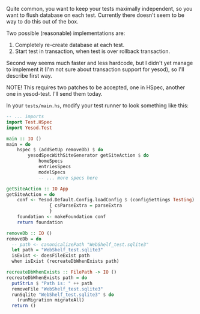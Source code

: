 Quite common, you want to keep your tests maximally independent, so you want to flush database on each test. Currently there doesn't seem to be way to do this out of the box.

Two possible (reasonable) implementations are:

1. Completely re-create database at each test.
2. Start test in transaction, when test is over rollback transaction.

Second way seems much faster and less hardcode, but I didn't yet manage to implement it (I'm not sure about transaction support for yesod), so I'll describe first way.

NOTE! This requires two patches to be accepted, one in HSpec, another one in yesod-test. I'll send them today.

In your `tests/main.hs`, modify your test runner to look something like this:

```haskell
-- ... imports
import Test.HSpec
import Yesod.Test

main :: IO ()
main = do
    hspec $ (addSetUp removeDb) $ do
        yesodSpecWithSiteGenerator getSiteAction $ do
            homeSpecs
            entriesSpecs
            modelSpecs
            -- ... more specs here

getSiteAction :: IO App
getSiteAction = do
    conf <- Yesod.Default.Config.loadConfig $ (configSettings Testing)
                { csParseExtra = parseExtra
                }
    foundation <- makeFoundation conf
    return foundation

removeDb :: IO ()
removeDb = do
  -- path <- canonicalizePath "WebShelf_test.sqlite3"
  let path = "WebShelf_test.sqlite3"
  isExist <- doesFileExist path
  when isExist (recreateDbWhenExists path)

recreateDbWhenExists :: FilePath -> IO ()
recreateDbWhenExists path = do
  putStrLn $ "Path is: " ++ path
  removeFile "WebShelf_test.sqlite3"
  runSqlite "WebShelf_test.sqlite3" $ do
    (runMigration migrateAll)
  return ()
```
